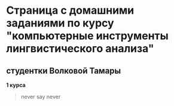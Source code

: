 # Страница с домашними заданиями по курсу "компьютерные инструменты лингвистического анализа" 
## студентки Волковой Тамары
**1 курса**
> never say never
